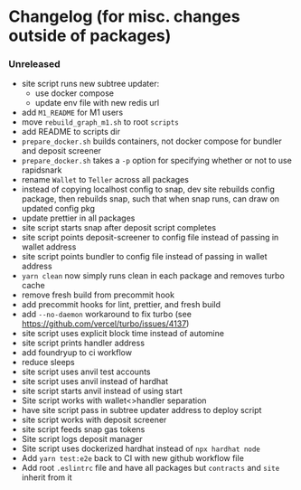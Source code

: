 # Changelog (for misc. changes outside of packages)

### Unreleased

- site script runs new subtree updater:
	- use docker compose
	- update env file with new redis url
- add `M1_README` for M1 users
- move `rebuild_graph_m1.sh` to root `scripts`
- add README to scripts dir
- `prepare_docker.sh` builds containers, not docker compose for bundler and deposit screener
- `prepare_docker.sh` takes a `-p` option for specifying whether or not to use rapidsnark
- rename `Wallet` to `Teller` across all packages
- instead of copying localhost config to snap, dev site rebuilds config package, then rebuilds snap, such that when snap runs, can draw on updated config pkg
- update prettier in all packages
- site script starts snap after deposit script completes
- site script points deposit-screener to config file instead of passing in wallet address
- site script points bundler to config file instead of passing in wallet address
- `yarn clean` now simply runs clean in each package and removes turbo cache
- remove fresh build from precommit hook
- add precommit hooks for lint, prettier, and fresh build
- add `--no-daemon` workaround to fix turbo (see https://github.com/vercel/turbo/issues/4137)
- site script uses explicit block time instead of automine
- site script prints handler address
- add foundryup to ci workflow
- reduce sleeps
- site script uses anvil test accounts
- site script uses anvil instead of hardhat
- site script starts anvil instead of using start
- Site script works with wallet<>handler separation
- have site script pass in subtree updater address to deploy script
- site script works with deposit screener
- site script feeds snap gas tokens
- Site script logs deposit manager
- Site script uses dockerized hardhat instead of `npx hardhat node`
- Add `yarn test:e2e` back to CI with new github workflow file
- Add root `.eslintrc` file and have all packages but `contracts` and `site` inherit from it
